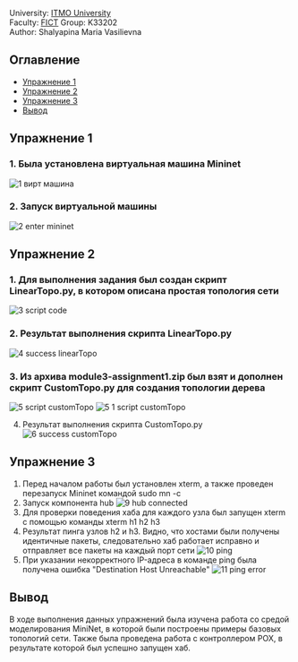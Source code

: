 University: [ITMO University](https://itmo.ru/ru/)  
Faculty: [FICT](https://fict.itmo.ru) 
Group: K33202  
Author: Shalyapina Maria Vasilievna

## Оглавление
 - [Упражнение 1](#part_1)
 - [Упражнение 2](#part_2)
 - [Упражнение 3](#part_3)
 - [Вывод](#part_4)

## <a name="part_1">Упражнение 1</a>
### 1. Была установлена виртуальная машина Mininet
![1 вирт машина](https://github.com/muriash/SDN/assets/90574857/973b41bb-5074-4092-87fe-8962f29fd095)

### 2. Запуск виртуальной машины
![2 enter mininet](https://github.com/muriash/SDN/assets/90574857/f534b45b-ed2a-490c-8c07-7f040886080f)

## <a name="part_2">Упражнение 2</a>
### 1. Для выполнения задания был создан скрипт LinearTopo.py, в котором описана простая топология сети
![3 script code](https://github.com/muriash/SDN/assets/90574857/6db0e24a-45df-481e-b095-8ac23571082e)

### 2. Результат выполнения скрипта LinearTopo.py
![4 success linearTopo](https://github.com/muriash/SDN/assets/90574857/7820ab9f-d903-458c-8ff9-3eb8020cbca8)

### 3. Из архива  module3-assignment1.zip был взят и дополнен скрипт CustomTopo.py для создания топологии дерева
![5 script customTopo](https://github.com/muriash/SDN/assets/90574857/f86576e7-59ab-4c94-8606-6679b7f06efd)
![5 1 script customTopo](https://github.com/muriash/SDN/assets/90574857/cf127b61-703a-41b8-9e7f-d52f483a803e)

4. Результат выполнения скрипта CustomTopo.py
![6 success customTopo](https://github.com/muriash/SDN/assets/90574857/21c669b0-4192-4536-bb1f-d6e7253215da)

## <a name="part_3">Упражнение 3</a>
1. Перед началом работы был установлен xterm, а также проведен перезапуск Mininet командой sudo mn -c
2. Запуск компонента hub
![9 hub connected](https://github.com/muriash/SDN/assets/90574857/c11240a0-3880-48f7-9381-d6dea88f2cef)
3. Для проверки поведения хаба для каждого узла был запущен xterm с помощью команды xterm h1 h2 h3
4. Результат пинга узлов h2 и h3. Видно, что хостами были получены идентичные пакеты, следовательно хаб работает исправно и отправляет все пакеты на каждый порт сети
![10 ping](https://github.com/muriash/SDN/assets/90574857/1fbcd523-024c-4987-bf83-b30b345a6e7a)
5. При указании некорректного IP-адреса в команде ping была получена ошибка "Destination Host Unreachable"
![11 ping error](https://github.com/muriash/SDN/assets/90574857/3e116c91-1604-4bac-ad6b-8558b3d64d6c)

## <a name="part_4">Вывод</a>
В ходе выполнения данных упражнений была изучена работа со средой моделирования MiniNet, в которой были построены примеры базовых топологий сети. Также была проведена работа с контроллером POX, в результате которой был успешно запущен хаб.

